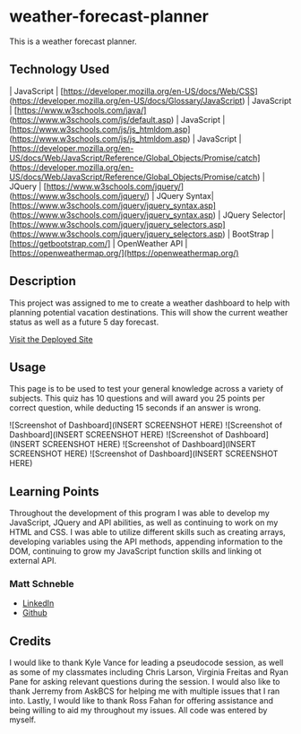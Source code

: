# weather-forecast-planner
This is a weather forecast planner.

## Technology Used 

| JavaScript | [https://developer.mozilla.org/en-US/docs/Web/CSS] (https://developer.mozilla.org/en-US/docs/Glossary/JavaScript)
| JavaScript | [https://www.w3schools.com/java/] (https://www.w3schools.com/js/default.asp)
| JavaScript | [https://www.w3schools.com/js/js_htmldom.asp] (https://www.w3schools.com/js/js_htmldom.asp)
| JavaScript | [https://developer.mozilla.org/en-US/docs/Web/JavaScript/Reference/Global_Objects/Promise/catch] (https://developer.mozilla.org/en-US/docs/Web/JavaScript/Reference/Global_Objects/Promise/catch)
| JQuery | [https://www.w3schools.com/jquery/] (https://www.w3schools.com/jquery/)
| JQuery Syntax| [https://www.w3schools.com/jquery/jquery_syntax.asp] (https://www.w3schools.com/jquery/jquery_syntax.asp)
| JQuery Selector| [https://www.w3schools.com/jquery/jquery_selectors.asp] (https://www.w3schools.com/jquery/jquery_selectors.asp)
| BootStrap | [https://getbootstrap.com/]
| OpenWeather API | [https://openweathermap.org/](https://openweathermap.org/)

## Description 

This project was assigned to me to create a weather dashboard to help with planning potential vacation destinations. This will show the current weather status as well as a future 5 day forecast. 

[Visit the Deployed Site](https://mattschneble.github.io/weather-forecast-planner/)

## Usage 

This page is to be used to test your general knowledge across a variety of subjects. This quiz has 10 questions and will award you 25 points per correct question, while deducting 15 seconds if an answer is wrong. 

![Screenshot of Dashboard](INSERT SCREENSHOT HERE)
![Screenshot of Dashboard](INSERT SCREENSHOT HERE)
![Screenshot of Dashboard](INSERT SCREENSHOT HERE)
![Screenshot of Dashboard](INSERT SCREENSHOT HERE)
![Screenshot of Dashboard](INSERT SCREENSHOT HERE)

## Learning Points 

Throughout the development of this program I was able to develop my JavaScript, JQuery and API abilities, as well as continuing to work on my HTML and CSS. I was able to utilize different skills such as creating arrays, developing variables using the API methods, appending information to the DOM, continuing to grow my JavaScript function skills and linking ot external API. 

### Matt Schneble

* [LinkedIn](https://www.linkedin.com/in/matthew-schneble/)
* [Github](https://github.com/mattschneble)

## Credits

 I would like to thank Kyle Vance for leading a pseudocode session, as well as some of my classmates including Chris Larson, Virginia Freitas and Ryan Pane for asking relevant questions during the session. I would also like to thank Jerremy from AskBCS for helping me with multiple issues that I ran into. Lastly, I would like to thank Ross Fahan for offering assistance and being willing to aid my throughout my issues. All code was entered by myself. 